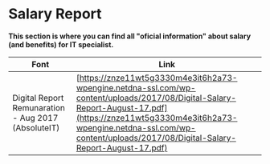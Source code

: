 # Salary Report

**This section is where you can find all "oficial information" about salary (and benefits) for IT specialist.**

Font | Link
--- | --- 
Digital Report Remunaration - Aug 2017 (AbsoluteIT) | [https://znze11wt5g3330m4e3it6h2a73-wpengine.netdna-ssl.com/wp-content/uploads/2017/08/Digital-Salary-Report-August-17.pdf](https://znze11wt5g3330m4e3it6h2a73-wpengine.netdna-ssl.com/wp-content/uploads/2017/08/Digital-Salary-Report-August-17.pdf)


